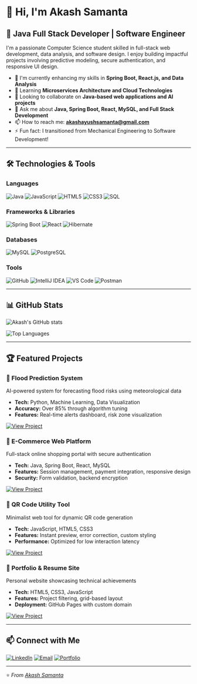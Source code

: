# 👋 Hi, I'm Akash Samanta

## 🚀 Java Full Stack Developer | Software Engineer

I'm a passionate Computer Science student skilled in full-stack web development, data analysis, and software design. I enjoy building impactful projects involving predictive modeling, secure authentication, and responsive UI design.

- 🔭 I'm currently enhancing my skills in **Spring Boot, React.js, and Data Analysis**
- 🌱 Learning **Microservices Architecture and Cloud Technologies**
- 👯 Looking to collaborate on **Java-based web applications and AI projects**
- 💬 Ask me about **Java, Spring Boot, React, MySQL, and Full Stack Development**
- 📫 How to reach me: **akashayushsamanta@gmail.com**
- ⚡ Fun fact: I transitioned from Mechanical Engineering to Software Development!

---

## 🛠️ Technologies & Tools

### Languages
![Java](https://img.shields.io/badge/Java-ED8B00?style=for-the-badge&logo=java&logoColor=white)
![JavaScript](https://img.shields.io/badge/JavaScript-F7DF1E?style=for-the-badge&logo=javascript&logoColor=black)
![HTML5](https://img.shields.io/badge/HTML5-E34F26?style=for-the-badge&logo=html5&logoColor=white)
![CSS3](https://img.shields.io/badge/CSS3-1572B6?style=for-the-badge&logo=css3&logoColor=white)
![SQL](https://img.shields.io/badge/SQL-4479A1?style=for-the-badge&logo=mysql&logoColor=white)

### Frameworks & Libraries
![Spring Boot](https://img.shields.io/badge/Spring_Boot-6DB33F?style=for-the-badge&logo=spring-boot&logoColor=white)
![React](https://img.shields.io/badge/React-20232A?style=for-the-badge&logo=react&logoColor=61DAFB)
![Hibernate](https://img.shields.io/badge/Hibernate-59666C?style=for-the-badge&logo=hibernate&logoColor=white)

### Databases
![MySQL](https://img.shields.io/badge/MySQL-4479A1?style=for-the-badge&logo=mysql&logoColor=white)
![PostgreSQL](https://img.shields.io/badge/PostgreSQL-336791?style=for-the-badge&logo=postgresql&logoColor=white)

### Tools
![GitHub](https://img.shields.io/badge/GitHub-100000?style=for-the-badge&logo=github&logoColor=white)
![IntelliJ IDEA](https://img.shields.io/badge/IntelliJ_IDEA-000000?style=for-the-badge&logo=intellij-idea&logoColor=white)
![VS Code](https://img.shields.io/badge/VS_Code-007ACC?style=for-the-badge&logo=visual-studio-code&logoColor=white)
![Postman](https://img.shields.io/badge/Postman-FF6C37?style=for-the-badge&logo=postman&logoColor=white)

---

## 📊 GitHub Stats

![Akash's GitHub stats](https://github-readme-stats.vercel.app/api?username=YOUR_USERNAME&show_icons=true&theme=radical)

![Top Languages](https://github-readme-stats.vercel.app/api/top-langs/?username=YOUR_USERNAME&layout=compact&theme=radical)

---

## 🏆 Featured Projects

### 🌊 Flood Prediction System
AI-powered system for forecasting flood risks using meteorological data
- **Tech:** Python, Machine Learning, Data Visualization
- **Accuracy:** Over 85% through algorithm tuning
- **Features:** Real-time alerts dashboard, risk zone visualization

[![View Project](https://img.shields.io/badge/View_Project-GitHub-181717?style=for-the-badge&logo=github)](https://github.com/YOUR_USERNAME/flood-prediction-system)

### 🛒 E-Commerce Web Platform
Full-stack online shopping portal with secure authentication
- **Tech:** Java, Spring Boot, React, MySQL
- **Features:** Session management, payment integration, responsive design
- **Security:** Form validation, backend encryption

[![View Project](https://img.shields.io/badge/View_Project-GitHub-181717?style=for-the-badge&logo=github)](https://github.com/YOUR_USERNAME/ecommerce-platform)

### 🔗 QR Code Utility Tool
Minimalist web tool for dynamic QR code generation
- **Tech:** JavaScript, HTML5, CSS3
- **Features:** Instant preview, error correction, custom styling
- **Performance:** Optimized for low interaction latency

[![View Project](https://img.shields.io/badge/View_Project-GitHub-181717?style=for-the-badge&logo=github)](https://github.com/YOUR_USERNAME/qr-code-tool)

### 💼 Portfolio & Resume Site
Personal website showcasing technical achievements
- **Tech:** HTML5, CSS3, JavaScript
- **Features:** Project filtering, grid-based layout
- **Deployment:** GitHub Pages with custom domain

[![View Project](https://img.shields.io/badge/View_Project-GitHub-181717?style=for-the-badge&logo=github)](https://github.com/YOUR_USERNAME/portfolio-site)

---

## 📫 Connect with Me

[![LinkedIn](https://img.shields.io/badge/LinkedIn-0077B5?style=for-the-badge&logo=linkedin&logoColor=white)](https://linkedin.com/in/your-profile)
[![Email](https://img.shields.io/badge/Email-D14836?style=for-the-badge&logo=gmail&logoColor=white)](mailto:akashayushsamanta@gmail.com)
[![Portfolio](https://img.shields.io/badge/Portfolio-4285F4?style=for-the-badge&logo=google-chrome&logoColor=white)](https://your-portfolio-link.com)

---

⭐ *From [Akash Samanta](https://github.com/YOUR_USERNAME)*
